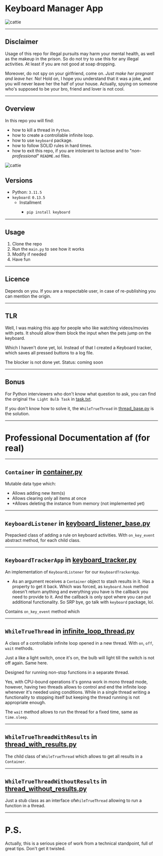 # Keyboard Manager App

![cattie](https://i.pinimg.com/736x/a9/87/a0/a987a02b162eb20680ec8bdcbc9bf275.jpg)


---
## Disclaimer
Usage of this repo for illegal pursuits may harm your mental health, as well as the makeup in the prison. 
So do not try to use this for any illegal activities. At least if you are not good at soap dropping. 

Moreover, do not spy on your girlfriend, come on. _Just make her pregnant and leave her._ No! Hold on,
I hope you understand that it was a joke, and you will never leave her the half of your house. 
Actually, spying on someone who's supposed to be your bro, friend and lover is not cool.

---
## Overview

In this repo you will find:
- how to kill a thread in `Python`.
- how to create a controllable infinite loop.
- how to use `keyboard` package.
- how to follow SOLID rules in hard times.
- how to exit this repo, if you are intolerant to lactose and to "_non-professional_" `README.md` files.

![cattie](https://qph.cf2.quoracdn.net/main-qimg-64d2a98c13c8bd0550c6ae5f9af2a311)


## Versions

- Python: `3.11.5`
- `keyboard`: `0.13.5`
  - Installment
    - ```bash
      pip install keyboard
      ```


---
## Usage

1. Clone the repo
2. Run the `main.py` to see how it works
3. Modify if needed
4. Have fun

---
## Licence

Depends on you. If you are a respectable user, in case of re-publishing you can mention the origin.

---
## TLR 

Well, I was making this app for people who like watching videos/movies with pets.
It should allow them block the input when the pets jump on the keyboard.

Which I haven't done yet, lol. 
Instead of that I created a Keyboard tracker, which saves all pressed buttons to a log file.

The blocker is not done yet. Status: coming soon

---
## Bonus

For Python interviewers who don't know what question to ask, you can find the original `The Light Bulb Task` in [task.txt](task.txt).

If you don't know how to solve it, the `WhileTrueThread` in [thread_base.py](src%2Fpackages%2Fthread%2Fthread_base.py) is the solution.

---
# Professional Documentation af (for real)

---

## `Container` in [container.py](src%2Fpackages%2Fcustom_data_types%2Fcontainer.py)

Mutable data type which:
- Allows adding new item(s)
- Allows clearing only all items at once
- *Allows deleting the instance from memory (not implemented yet)


---

## `KeyboardListener` in [keyboard_listener_base.py](src%2Fpackages%2Fkeyboard_listener%2Fkeyboard_listener_base.py)

Prepacked class of adding a rule on keyboard activities. With `on_key_event` abstract method, for each child class.

---

## `KeyboardTrackerApp` in [keyboard_tracker.py](src%2Fimplementations%2Fkeyboard_tracker.py)
An implementation of `KeyboardListener` for our `KeyboardTrackerApp`.
- As an argument receives a  `Container` object to stash results in it. Has a property to get it back. 
 Which was forced, as `keyboard.hook` method doesn't return anything and everything you have is the callback you need to provide to it.
 And the callback is only spot where you can put additional functionality. So SRP bye, go talk with `keyboard` package, lol.

Contains `on_key_event` method which 

---

## `WhileTrueThread` in [infinite_loop_thread.py](tests%2Fpackage_tests%2Finfinite_loop_thread.py)

A class of a controllable infinite loop opened in a new thread. With `on`, `off`, `wait` methods. 

Just a like a light switch, once it's on, the bulb will light till the switch is not off again. Same here.

Designed for running non-stop functions in a separate thread.

Yes, with CPU-bound operations it's gonna work in mono thread mode, however, having two threads allows to control and end the infinite loop whenever it's needed using conditions.
While in a single thread writing a functionality to stopping itself but keeping the thread running is not appropriate enough.  

The `wait` method allows to run the thread for a fixed time, same as `time.sleep`. 

---

## `WhileTrueThreadWithResults` in [thread_with_results.py](src%2Fimplementations%2Fthread_with_results.py)

The child class of `WhileTrueThread` which allows to get all results in a `Container`. 

---

## `WhileTrueThreadWithoutResults` in [thread_without_results.py](src%2Fimplementations%2Fthread_without_results.py)

Just a stub class as an interface of`WhileTrueThread` allowing to run a function in a thread.

---

# P.S.
Actually, this is a serious piece of work from a technical standpoint, full of great tips. Don't get it twisted.
